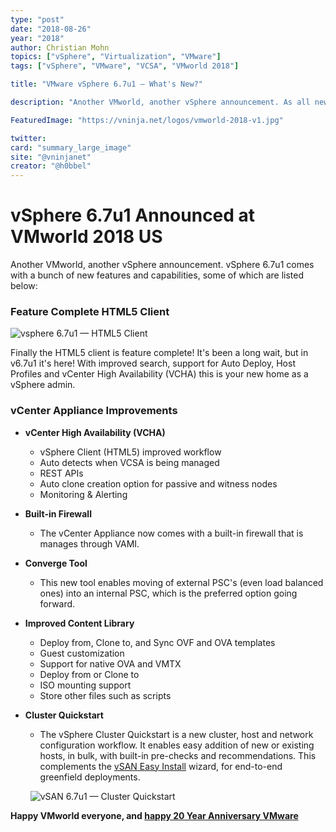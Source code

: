 ```yaml
---
type: "post"
date: "2018-08-26"
year: "2018"
author: Christian Mohn
topics: ["vSphere", "Virtualization", "VMware"]
tags: ["vSphere", "VMware", "VCSA", "VMworld 2018"]

title: "VMware vSphere 6.7u1 — What's New?"

description: "Another VMworld, another vSphere announcement. As all new releases, vSphere 6.7u1 comes with a bunch of new features and capabilities — **yay, finally feature complete HTML5 client!**"

FeaturedImage: "https://vninja.net/logos/vmworld-2018-v1.jpg"

twitter:
card: "summary_large_image"
site: "@vninjanet"
creator: "@h0bbel"
---
```



# vSphere 6.7u1 Announced at VMworld 2018 US

Another VMworld, another vSphere announcement. vSphere 6.7u1 comes with a bunch of new features and capabilities, some of which are listed below:

### Feature Complete HTML5 Client

![vsphere 6.7u1 — HTML5 Client](/img/vsphere67u1/vsphere67u1-html5.png)

Finally the HTML5 client is feature complete! It's been a long wait, but in v6.7u1 it's here! With improved search, support for Auto Deploy, Host Profiles and vCenter High Availability (VCHA) this is your new home as a vSphere admin.

### vCenter Appliance Improvements

* **vCenter High Availability (VCHA)**
    * vSphere Client (HTML5) improved workflow
    * Auto detects when VCSA is being managed
    * REST APIs
    * Auto clone creation option for passive and witness nodes
    * Monitoring & Alerting
* **Built-in Firewall**
    * The vCenter Appliance now comes with a built-in firewall that is manages through VAMI.
* **Converge Tool**
    * This new tool enables moving of external PSC's (even load balanced ones) into an internal PSC, which is the preferred option going forward.
* **Improved Content Library**
    * Deploy from, Clone to, and Sync OVF and OVA templates
    * Guest customization
    * Support for native OVA and VMTX
    * Deploy from or Clone to
    * ISO mounting support
    * Store other files such as scripts
* **Cluster Quickstart**
    * The vSphere Cluster Quickstart is a new cluster, host and network configuration workflow. It enables easy addition of new or existing hosts, in bulk, with built-in pre-checks and recommendations. This complements the [vSAN Easy Install](https://storagehub.vmware.com/t/vmware-vsan/easy-install/) wizard, for end-to-end greenfield deployments.

    &nbsp;
    ![vSAN 6.7u1 — Cluster Quickstart](/img/vsan67u1/vsan67u1-quickstart.png)

 **Happy VMworld everyone, and [happy 20 Year Anniversary VMware](https://www.vmware.com/timeline.html)**